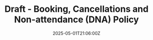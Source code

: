 ---
title: Draft - Booking, Cancellations and Non-attendance (DNA) Policy
linkTitle: Draft - Booking, Cancellations and Non-attendance (DNA) Policy
date: '2025-05-01T21:06:00Z'
weight: 1
description: Green Orbit Digital's policy outlines procedures for event booking, cancellations,
  and non-attendance, including waitlist management, payment requirements, communication
  channels, and participant responsibilities. Cancellations must be made 48 hours
  in advance for refunds, and professional behavior is expected during events. Accessibility
  accommodations are available upon request.
draft: false
ref: draft---booking-cancellations-and-non-attendance-dna-policy
---